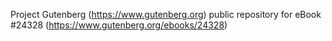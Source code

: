Project Gutenberg (https://www.gutenberg.org) public repository for eBook #24328 (https://www.gutenberg.org/ebooks/24328)
